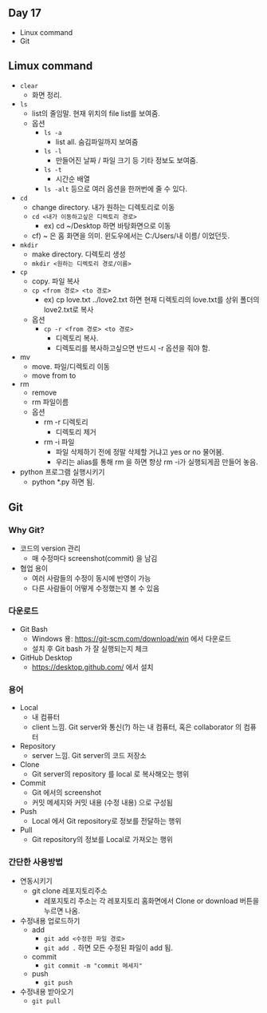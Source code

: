 ## Day 17
- Linux command
- Git

## Limux command
- `clear`
    - 화면 정리.
- `ls`
    - list의 줄임말. 현재 위치의 file list를 보여줌.
    - 옵션
        - `ls -a`
            - list all. 숨김파일까지 보여줌
        - `ls -l`
            - 만들어진 날짜 / 파일 크기 등 기타 정보도 보여줌. 
        - `ls -t`
            - 시간순 배열
        - `ls -alt` 등으로 여러 옵션을 한꺼번에 줄 수 있다.
- `cd`
    - change directory. 내가 원하는 디렉토리로 이동
    - `cd <내가 이동하고싶은 디렉토리 경로>`
        - ex) cd ~/Desktop 하면 바탕화면으로 이동
    - cf) ~ 은 홈 화면을 의미. 윈도우에서는 C:/Users/내 이름/ 이었던듯.
- `mkdir`
    - make directory. 디렉토리 생성
    - `mkdir <원하는 디렉토리 경로/이름>`
- `cp`
    - copy. 파일 복사
    - `cp <from 경로> <to 경로>`
        - ex) cp love.txt ../love2.txt 하면 현재 디렉토리의 love.txt를 상위 폴더의 love2.txt로 복사
    - 옵션
        - `cp -r <from 경로> <to 경로>`
            - 디렉토리 복사.
            - 디렉토리를 복사하고싶으면 반드시 -r 옵션을 줘야 함.
- mv 
    - move. 파일/디렉토리 이동 
    - move from to
- rm
    - remove
    - rm 파일이름
    - 옵션
        - rm -r 디렉토리
            - 디렉토리 제거
        - rm -i 파일
            - 파일 삭제하기 전에 정말 삭제할 거냐고 yes or no 물어봄.
            - 우리는 alias를 통해 rm 을 하면 항상 rm -i가 실행되게끔 만들어 놓음.
- python 프로그램 실행시키기
    - python *.py 하면 됨.

## Git
### Why Git?
- 코드의 version 관리
    - 매 수정마다 screenshot(commit) 을 남김
- 협업 용이
    - 여러 사람들의 수정이 동시에 반영이 가능
    - 다른 사람들이 어떻게 수정했는지 볼 수 있음
### 다운로드
- Git Bash
    - Windows 용: https://git-scm.com/download/win 에서 다운로드
    - 설치 후 Git bash 가 잘 실행되는지 체크
- GitHub Desktop
    - https://desktop.github.com/ 에서 설치
### 용어
- Local
    - 내 컴퓨터
    - client 느낌. Git server와 통신(?) 하는 내 컴퓨터, 혹은 collaborator 의 컴퓨터
- Repository
    - server 느낌. Git server의 코드 저장소
- Clone
    - Git server의 repository 를 local 로 복사해오는 행위
- Commit
    - Git 에서의 screenshot
    - 커밋 메세지와 커밋 내용 (수정 내용) 으로 구성됨
- Push
    - Local 에서 Git repository로 정보를 전달하는 행위
- Pull 
    - Git repository의 정보를 Local로 가져오는 행위 
### 간단한 사용방법
- 연동시키기
    - git clone 레포지토리주소
        - 레포지토리 주소는 각 레포지토리 홈화면에서 Clone or download 버튼을 누르면 나옴.
- 수정내용 업로드하기
    - add
        - `git add <수정한 파일 경로>`
        - `git add .` 하면 모든 수정된 파일이 add 됨.
    - commit
        - `git commit -m "commit 메세지"`
    - push
        - `git push`
- 수정내용 받아오기
    - `git pull`

